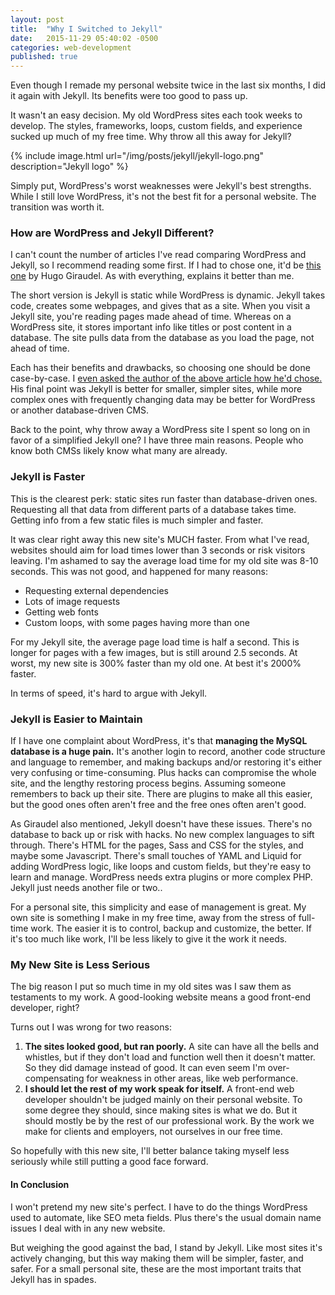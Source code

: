 ```yaml
---
layout: post
title:  "Why I Switched to Jekyll"
date:   2015-11-29 05:40:02 -0500
categories: web-development
published: true
---
```


Even though I remade my personal website twice in the last six months, I did it again with Jekyll. Its benefits were too good to pass up.

It wasn't an easy decision. My old WordPress sites each took weeks to develop. The styles, frameworks, loops, custom fields, and experience sucked up much of my free time. Why throw all this away for Jekyll?

{% include image.html url="/img/posts/jekyll/jekyll-logo.png" description="Jekyll logo" %}

Simply put, WordPress's worst weaknesses were Jekyll's best strengths. While I still love WordPress, it's not the best fit for a personal website. The transition was worth it.

### How are WordPress and Jekyll Different?

I can't count the number of articles I've read comparing WordPress and Jekyll, so I recommend reading some first. If I had to chose one, it'd be [this one](http://www.sitepoint.com/blogging-wordPress-or-jekyll/) by Hugo Giraudel. As with everything, explains it better than me.

The short version is Jekyll is static while WordPress is dynamic. Jekyll takes code, creates some webpages, and gives that as a site. When you visit a Jekyll site, you're reading pages made ahead of time. Whereas on a WordPress site, it stores important info like titles or post content in a database. The site pulls data from the database as you load the page, not ahead of time.

Each has their benefits and drawbacks, so choosing one should be done case-by-case. I [even asked the author of the above article how he'd chose.](https://github.com/HugoGiraudel/ama/issues/52) His final point was Jekyll is better for smaller, simpler sites, while more complex ones with frequently changing data may be better for WordPress or another database-driven CMS.

Back to the point, why throw away a WordPress site I spent so long on in favor of a simplified Jekyll one? I have three main reasons. People who know both CMSs likely know what many are already.

### Jekyll is Faster

This is the clearest perk: static sites run faster than database-driven ones. Requesting all that data from different parts of a database takes time. Getting info from a few static files is much simpler and faster.

It was clear right away this new site's MUCH faster. From what I've read, websites should aim for load times lower than 3 seconds or risk visitors leaving. I'm ashamed to say the average load time for my old site was 8-10 seconds. This was not good, and happened for many reasons:

* Requesting external dependencies
* Lots of image requests
* Getting web fonts
* Custom loops, with some pages having more than one

For my Jekyll site, the average page load time is half a second. This is longer for pages with a few images, but is still around 2.5 seconds. At worst, my new site is 300% faster than my old one. At best it's 2000% faster.

In terms of speed, it's hard to argue with Jekyll.

### Jekyll is Easier to Maintain

If I have one complaint about WordPress, it's that **managing the MySQL database is a huge pain.** It's another login to record, another code structure and language to remember, and making backups and/or restoring it's either very confusing or time-consuming. Plus hacks can compromise the whole site, and the lengthy restoring process begins. Assuming someone remembers to back up their site. There are plugins to make all this easier, but the good ones often aren't free and the free ones often aren't good.

As Giraudel also mentioned, Jekyll doesn't have these issues. There's no database to back up or risk with hacks. No new complex languages to sift through. There's HTML for the pages, Sass and CSS for the styles, and maybe some Javascript. There's small touches of YAML and Liquid for adding WordPress logic, like loops and custom fields, but they're easy to learn and manage. WordPress needs extra plugins or more complex PHP. Jekyll just needs another file or two..

For a personal site, this simplicity and ease of management is great. My own site is something I make in my free time, away from the stress of full-time work. The easier it is to control, backup and customize, the better. If it's too much like work, I'll be less likely to give it the work it needs.

### My New Site is Less Serious

The big reason I put so much time in my old sites was I saw them as testaments to my work. A good-looking website means a good front-end developer, right?

Turns out I was wrong for two reasons:

1. **The sites looked good, but ran poorly.** A site can have all the bells and whistles, but if they don't load and function well then it doesn't matter. So they did damage instead of good. It can even seem I'm over-compensating for weakness in other areas, like web performance.
2. **I should let the rest of my work speak for itself.** A front-end web developer shouldn't be judged mainly on their personal website. To some degree they should, since making sites is what we do. But it should mostly be by the rest of our professional work. By the work we make for clients and employers, not ourselves in our free time.

So hopefully with this new site, I'll better balance taking myself less seriously while still putting a good face forward.

#### In Conclusion

I won't pretend my new site's perfect. I have to do the things WordPress used to automate, like SEO meta fields. Plus there's the usual domain name issues I deal with in any new website.

But weighing the good against the bad, I stand by Jekyll. Like most sites it's actively changing, but this way making them will be simpler, faster, and safer. For a small personal site, these are the most important traits that Jekyll has in spades.